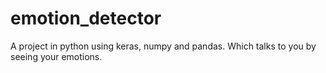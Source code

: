 # emotion_detector
A project in python using keras, numpy and  pandas. Which talks to you by seeing your emotions.
